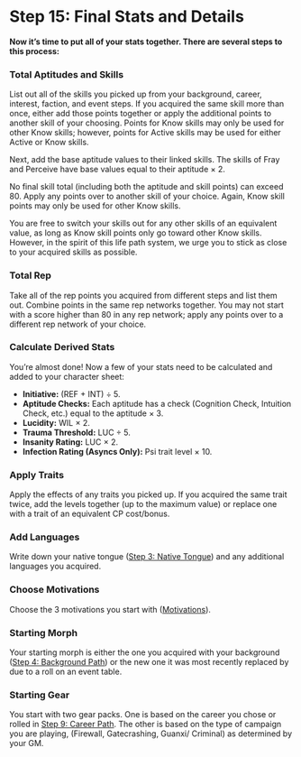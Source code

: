 # Step 15: Final Stats and Details

<!-- CLEANED div class="no-margin" -->
<!-- CLEANED blockquote class="header-bg" -->

**Now it’s time to put all of your stats together. There are several steps to this process:**

<!-- CLEANED /blockquote -->
<!-- CLEANED /div -->

### Total Aptitudes and Skills

List out all of the skills you picked up from your background, career, interest, faction, and event steps. If you acquired the same skill more than once, either add those points together or apply the additional points to another skill of your choosing. Points for Know skills may only be used for other Know skills; however, points for Active skills may be used for either Active or Know skills.

Next, add the base aptitude values to their linked skills. The skills of Fray and Perceive have base values equal to their aptitude × 2.

No final skill total (including both the aptitude and skill points) can exceed 80. Apply any points over to another skill of your choice. Again, Know skill points may only be used for other Know skills.

You are free to switch your skills out for any other skills of an equivalent value, as long as Know skill points only go toward other Know skills. However, in the spirit of this life path system, we urge you to stick as close to your acquired skills as possible.

### Total Rep

Take all of the rep points you acquired from different steps and list them out. Combine points in the same rep networks together. You may not start with a score higher than 80 in any rep network; apply any points over to a different rep network of your choice.

### Calculate Derived Stats

You’re almost done! Now a few of your stats need to be calculated and added to your character sheet:

- **Initiative:** (REF + INT) ÷ 5.
- **Aptitude Checks:** Each aptitude has a check (Cognition Check, Intuition Check, etc.) equal to the aptitude × 3.
- **Lucidity:** WIL × 2.
- **Trauma Threshold:** LUC ÷ 5.
- **Insanity Rating:** LUC × 2.
- **Infection Rating (Asyncs Only):** Psi trait level × 10.

### Apply Traits

Apply the effects of any traits you picked up. If you acquired the same trait twice, add the levels together (up to the maximum value) or replace one with a trait of an equivalent CP cost/bonus.

### Add Languages

Write down your native tongue ([Step 3: Native Tongue](04-step-3-native-tongue.md)) and any additional languages you acquired.

### Choose Motivations

Choose the 3 motivations you start with ([Motivations](01-life-path-character-creation.md#motivations)).

### Starting Morph

Your starting morph is either the one you acquired with your background ([Step 4: Background Path](05-step-4-background-path.md)) or the new one it was most recently replaced by due to a roll on an event table.

### Starting Gear

You start with two gear packs. One is based on the career you chose or rolled in [Step 9: Career Path](10-step-9-career-path.md). The other is based on the type of campaign you are playing, (Firewall, Gatecrashing, Guanxi/ Criminal) as determined by your GM.
